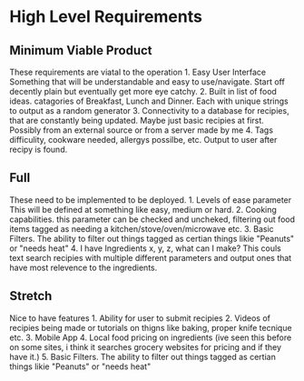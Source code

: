 # High Level Requirements

## Minimum Viable Product
These requirements are viatal to the operation
	1. Easy User Interface
	Something that will be understandable and easy to use/navigate. Start off decently plain but eventually get more eye catchy.
	2. Built in list of food ideas. 
	catagories of Breakfast, Lunch and Dinner. Each with unique strings to output as a random generator
	3. Connectivity to a database for recipies, 
	that are constantly being updated. Maybe just basic recipies at first. Possibly from an external source or from a server made by me
	4. Tags
	difficulity, cookware needed, allergys possilbe, etc. Output to user after recipy is found.

## Full
These need to be implemented to be deployed. 
	1. Levels of ease parameter
	This will be defined at something like easy, medium or hard. 
	2. Cooking capabilities. 
	this parameter can be checked and uncheked, filtering out food items tagged as needing a kitchen/stove/oven/microwave etc.
	3. Basic Filters.
	The ability to filter out things tagged as certian things likie "Peanuts" or "needs heat"
	4. I have Ingredients x, y, z, what can I make?
	This couls text search recipies with multiple different parameters and output ones that have most relevence to the ingredients.

## Stretch
Nice to have features
	1. Ability for user to submit recipies
	2. Videos of recipies being made or tutorials on thigns like baking, proper knife tecnique etc.
	3. Mobile App
	4. Local food pricing on ingredients (ive seen this before on some sites, i think it searches grocery websites for pricing and if they have it.)
	5. Basic Filters.
	 The ability to filter out things tagged as certian things likie "Peanuts" or "needs heat"
	